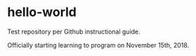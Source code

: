 # hello-world
Test repository per Github instructional guide.

Officially starting learning to program on November 15th, 2018.
